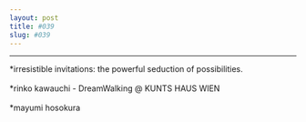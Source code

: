 ```yaml
---
layout: post
title: #039
slug: #039
---
```

---
<p class="description" style="text-align: justify;">
*irresistible invitations: the powerful seduction of possibilities.
<br>
  <br>
*rinko kawauchi - DreamWalking @ KUNTS HAUS WIEN
<br>
  <br>
*mayumi hosokura
<br>
<br>
